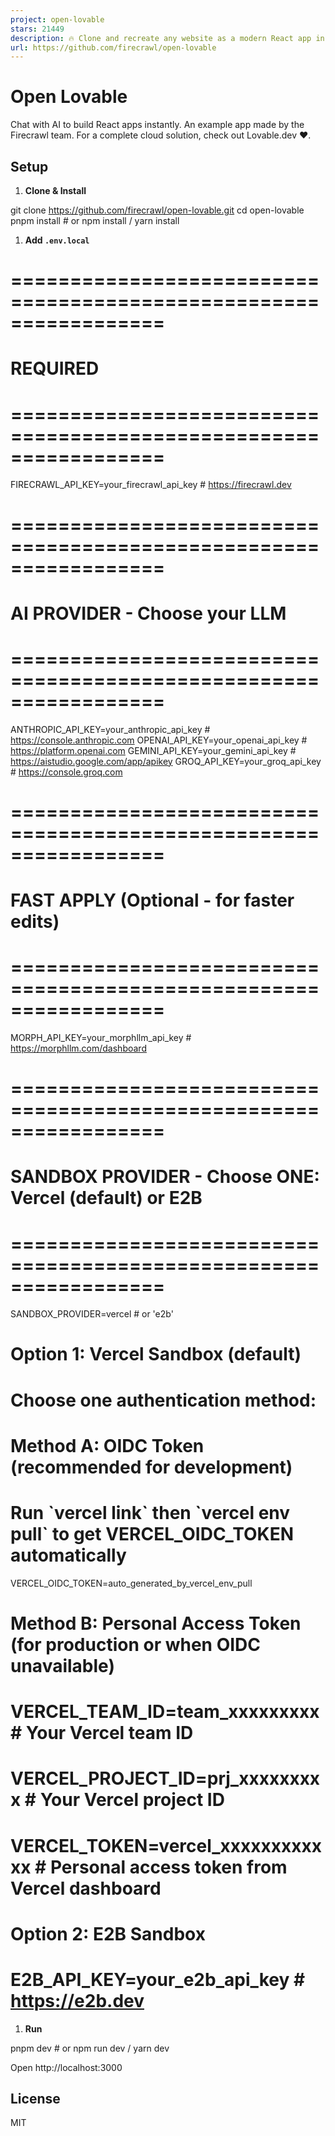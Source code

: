 ```yaml
---
project: open-lovable
stars: 21449
description: 🔥 Clone and recreate any website as a modern React app in seconds
url: https://github.com/firecrawl/open-lovable
---
```


Open Lovable
============

Chat with AI to build React apps instantly. An example app made by the Firecrawl team. For a complete cloud solution, check out Lovable.dev ❤️.

Setup
-----

1.  **Clone & Install**

git clone https://github.com/firecrawl/open-lovable.git
cd open-lovable
pnpm install  # or npm install / yarn install

1.  **Add `.env.local`**

# =================================================================
# REQUIRED
# =================================================================
FIRECRAWL\_API\_KEY\=your\_firecrawl\_api\_key    # https://firecrawl.dev

# =================================================================
# AI PROVIDER - Choose your LLM
# =================================================================
ANTHROPIC\_API\_KEY\=your\_anthropic\_api\_key  # https://console.anthropic.com
OPENAI\_API\_KEY\=your\_openai\_api\_key        # https://platform.openai.com
GEMINI\_API\_KEY\=your\_gemini\_api\_key        # https://aistudio.google.com/app/apikey
GROQ\_API\_KEY\=your\_groq\_api\_key            # https://console.groq.com

# =================================================================
# FAST APPLY (Optional - for faster edits)
# =================================================================
MORPH\_API\_KEY\=your\_morphllm\_api\_key    # https://morphllm.com/dashboard

# =================================================================
# SANDBOX PROVIDER - Choose ONE: Vercel (default) or E2B
# =================================================================
SANDBOX\_PROVIDER\=vercel  # or 'e2b'

# Option 1: Vercel Sandbox (default)
# Choose one authentication method:

# Method A: OIDC Token (recommended for development)
# Run \`vercel link\` then \`vercel env pull\` to get VERCEL\_OIDC\_TOKEN automatically
VERCEL\_OIDC\_TOKEN\=auto\_generated\_by\_vercel\_env\_pull

# Method B: Personal Access Token (for production or when OIDC unavailable)
# VERCEL\_TEAM\_ID=team\_xxxxxxxxx      # Your Vercel team ID 
# VERCEL\_PROJECT\_ID=prj\_xxxxxxxxx    # Your Vercel project ID
# VERCEL\_TOKEN=vercel\_xxxxxxxxxxxx   # Personal access token from Vercel dashboard

# Option 2: E2B Sandbox
# E2B\_API\_KEY=your\_e2b\_api\_key      # https://e2b.dev

1.  **Run**

pnpm dev  # or npm run dev / yarn dev

Open http://localhost:3000

License
-------

MIT
